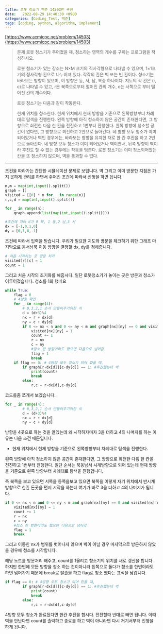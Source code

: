 ```yaml
---
title: 로봇 청소기 백준 14503번 구현
date:   2022-08-29 14:40:30 +0900
categories: [Coding_Test, 백준]
tags: [coding, python, algorithm, implement]
---
```


[https://www.acmicpc.net/problem/14503](https://www.acmicpc.net/problem/14503)

> 문제
> 로봇 청소기가 주어졌을 때, 청소하는 영역의 개수를 구하는 프로그램을 작성하시오.
> 
> 로봇 청소기가 있는 장소는 N×M 크기의 직사각형으로 나타낼 수 있으며, 1×1크기의 정사각형 칸으로 나누어져 있다. 각각의 칸은 벽 또는 빈 칸이다. 청소기는 바라보는 방향이 있으며, 이 방향은 동, 서, 남, 북중 하나이다. 지도의 각 칸은 (r, c)로 나타낼 수 있고, r은 북쪽으로부터 떨어진 칸의 개수, c는 서쪽으로 부터 떨어진 칸의 개수이다.
> 
> 로봇 청소기는 다음과 같이 작동한다.
> 
> 현재 위치를 청소한다.
> 현재 위치에서 현재 방향을 기준으로 왼쪽방향부터 차례대로 탐색을 진행한다.
> 왼쪽 방향에 아직 청소하지 않은 공간이 존재한다면, 그 방향으로 회전한 다음 한 칸을 전진하고 1번부터 진행한다.
> 왼쪽 방향에 청소할 공간이 없다면, 그 방향으로 회전하고 2번으로 돌아간다.
> 네 방향 모두 청소가 이미 되어있거나 벽인 경우에는, 바라보는 방향을 유지한 채로 한 칸 후진을 하고 2번으로 돌아간다.
> 네 방향 모두 청소가 이미 되어있거나 벽이면서, 뒤쪽 방향이 벽이라 후진도 할 수 없는 경우에는 작동을 멈춘다.
> 로봇 청소기는 이미 청소되어있는 칸을 또 청소하지 않으며, 벽을 통과할 수 없다.

---

조건을 따라가는 간단한 시뮬레이션 문제로 보입니다. 벽 그리고 이미 방문한 지점은 가지 못하게 관리를 하면서 주어진 조건에 따라서 진행을 하면 됩니다.

```py
n,m = map(int,input().split())
graph = []
visited = [[0] * m for _ in range(n)]
r,c,d = map(int,input().split())

for _ in range(n):
    graph.append(list(map(int,input().split())))
    
#조건에 따라 d가 0 북, 1 동,2 남,3 서
dx = [-1,0,1,0]
dy = [0,1,0,-1]
```

조건에 따라서 입력을 받습니다. 우리가 필요한 지도와 방문을 체크하기 위한 그래프 마지막으로 동서남북 이동 방향을 결정할 dx, dy를 정해줍니다.

```py
# 처음 시작하는 곳 방문 처리
visited[r][c] = 1
count = 1
```

그리고 처음 시작의 초기화를 해줍시다. 일단 로봇청소기가 놓이는 곳은 방문과 청소가 이루어졌습니다. 청소를 1회 했네요

```py
while True:
    flag = 0
    # 4방향 확인
    for _ in range(4):
        # 0,3,2,1 순서 만들어주기위한 식
        d = (d+3)%4
        nx = r + dx[d]
        ny = c + dy[d]
        if 0 <= nx < n and 0 <= ny < m and graph[nx][ny] == 0 and visited[nx][ny] == 0:
            visited[nx][ny] = 1
            count += 1
            r = nx
            c = ny
            #청소 한 방향이라도 했으면 다음으로 넘어감
            flag = 1
            break
    if flag == 0: # 4방향 모두 청소가 되어 있을 때,
        if graph[r-dx[d]][c-dy[d]] == 1: #후진했는데 벽
            print(count)
            break
        else:
            r,c = r-dx[d],c-dy[d]
```
코드를좀 쪼개서 보겠습니다.

```py
for _ in range(4):
        # 0,3,2,1 순서 만들어주기위한 식
        d = (d+3)%4
        nx = r + dx[d]
        ny = c + dy[d]
```

방향을 4곳으로 하는 것을 알겠는데 왜 시작하자마자 3을 더하고 4의 나머지를 하는 이유는 다음 조건 때문입니다.

* 현재 위치에서 현재 방향을 기준으로 왼쪽방향부터 차례대로 탐색을 진행한다.

왼쪽 방향에 아직 청소하지 않은 공간이 존재한다면, 그 방향으로 회전한 다음 한 칸을 전진하고 1번부터 진행한다.
일단 순서는 북동남서 시계방향으로 되어 있는데 현재 방향을 기준으로 왼쪽 방향부터 차례대로 탐색을 진행합니다.

즉 북쪽을 보고 있으면 서쪽을 동쪽을보고 있으면 북쪽을 이렇게 자기 위치에서 반시계 방향으로 한칸 돈곳을 먼저 시작을 하는데 여기가 바로 3을 더하고 4의 나머지가 됩니다.

```py
if 0 <= nx < n and 0 <= ny < m and graph[nx][ny] == 0 and visited[nx][ny] == 0:
	visited[nx][ny] = 1
    count += 1
    r = nx
    c = ny
    #청소 한 방향이라도 했으면 다음으로 넘어감
    flag = 1
    break
```

그리고 이동한 nx가 범위를 벗어나지 않으며 벽이 아닐 경우 마지막으로 방문하지 않았을 경우에 청소를 시작합니다.

해당 노드를 방문처리 해주고, count를 1올리고 청소기의 위치를 새로 갱신을 합니다. 하지만 한번에 모든 방향을 청소 하는 것이아니라 왼쪽으로 돌다가 청소를 한번이라도 하면 넘어가기 때문에 break로 탈출을 하고 flag로 청소 했다는 표식을 남깁니다.

```py
if flag == 0: # 4방향 모두 청소가 되어 있을 때,
        if graph[r-dx[d]][c-dy[d]] == 1: #후진했는데 벽
            print(count)
            break
        else:
            r,c = r-dx[d],c-dy[d]
```

4방향 모두 청소가 완료됬다면 한칸 후진을 합시다. 전진할때 반대로 빼면 됩니다. 이때 벽을 만난다면 count를 출력하고 종료를 하고 벽이 아니라면 다시 거기서부터 진행을 하게 됩니다.